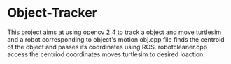 # Object-Tracker
This project aims at using opencv 2.4 to track a object and move turtlesim and a robot corresponding to object's motion
       obj.cpp file finds the centroid of the object and passes its coordinates using ROS.
       robotcleaner.cpp access the centriod coordinates moves turtlesim to desired loaction.
